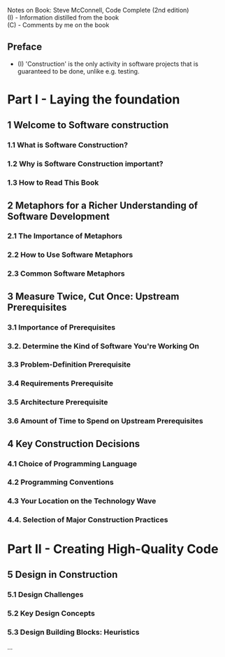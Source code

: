 Notes on Book: Steve McConnell, Code Complete (2nd edition)  
(I) - Information distilled from the book  
(C) - Comments by me on the book

## Preface

* (I) 'Construction' is the only activity in software projects that is guaranteed to be done, unlike e.g. testing.

# Part I - Laying the foundation

## 1 Welcome to Software construction

### 1.1 What is Software Construction?
### 1.2 Why is Software Construction important?
### 1.3 How to Read This Book

## 2 Metaphors for a Richer Understanding of Software Development

### 2.1 The Importance of Metaphors
### 2.2 How to Use Software Metaphors
### 2.3 Common Software Metaphors

## 3 Measure Twice, Cut Once: Upstream Prerequisites

### 3.1 Importance of Prerequisites
### 3.2. Determine the Kind of Software You're Working On
### 3.3 Problem-Definition Prerequisite
### 3.4 Requirements Prerequisite
### 3.5 Architecture Prerequisite
### 3.6 Amount of Time to Spend on Upstream Prerequisites

## 4 Key Construction Decisions

### 4.1 Choice of Programming Language
### 4.2 Programming Conventions
### 4.3 Your Location on the Technology Wave
### 4.4. Selection of Major Construction Practices

# Part II - Creating High-Quality Code

## 5 Design in Construction

### 5.1 Design Challenges
### 5.2 Key Design Concepts
### 5.3 Design Building Blocks: Heuristics

...
